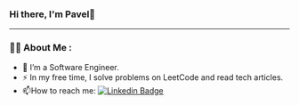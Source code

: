 ### Hi there, I'm Pavel👋
---
### :man_technologist: About Me :

- :telescope: I’m a Software Engineer.
- :zap: In my free time, I solve problems on LeetCode and read tech articles.
- :mailbox:How to reach me: [![Linkedin Badge](https://img.shields.io/badge/-kakbar-blue?style=flat&logo=Linkedin&logoColor=white)](https://www.linkedin.com/in/pavel-belavus/)

<!--
**ipavelbel/ipavelbel** is a ✨ _special_ ✨ repository because its `README.md` (this file) appears on your GitHub profile.

Here are some ideas to get you started:


- 🌱 I’m currently learning JAVA
- 💬 Ask me about ...
- 📫 How to reach me: ...
- 😄 Pronouns: ...
- ⚡ Fun fact: ...
-->
